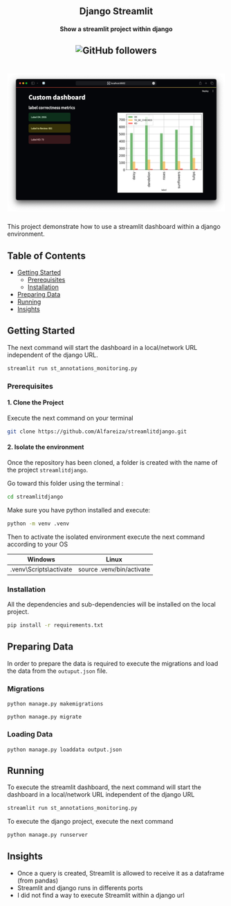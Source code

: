 <h2 align="center">Django Streamlit</h2>
<h4 align="center">Show a streamlit project within django</h4>
<h2 align="center">
<img alt="GitHub followers" src="https://img.shields.io/github/followers/Alfareiza?label=Follow%20me%20%3A%29&style=social">
</h2>

<h1 align="center" >
    <img src="dashboard.png">
</h1>

This project demonstrate how to use a streamlit dashboard within a django environment.

## Table of Contents

- [Getting Started](#getting-started)
    - [Prerequisites](#prerequisites)
    - [Installation](#installation)
- [Preparing Data](#preparing-data)
- [Running](#running)
- [Insights](#insights)

## Getting Started

The next command will start the dashboard in a local/network URL independent of the django URL.

```bash
streamlit run st_annotations_monitoring.py
```

### Prerequisites

#### 1. Clone the Project

Execute the next command on your terminal

```bash
git clone https://github.com/Alfareiza/streamlitdjango.git
```

#### 2. Isolate the environment

Once the repository has been cloned, a folder is created with the name of the project `streamlitdjango`.

Go toward this folder using the terminal :

```bash
cd streamlitdjango
```

Make sure you have python installed and execute:

```bash
python -m venv .venv
```

Then to activate the isolated environment execute the next command according to your OS

| Windows                |           Linux           |
|------------------------|:-------------------------:|
| .venv\Scripts\activate | source .venv/bin/activate |

### Installation

All the dependencies and sub-dependencies will be installed on the local project.

```bash
pip install -r requirements.txt
```

## Preparing Data

In order to prepare the data is required to execute the migrations and load the data from the `outuput.json` file.

### Migrations

```commandline
python manage.py makemigrations
```

```commandline
python manage.py migrate
```

### Loading Data

```commandline
python manage.py loaddata output.json
```

## Running

To execute the streamlit dashboard, the next command will start the dashboard in a local/network URL independent of the
django URL

```bash
streamlit run st_annotations_monitoring.py
```

To execute the django project, execute the next command

```bash
python manage.py runserver
```

## Insights

- Once a query is created, Streamlit is allowed to receive it as a dataframe (from pandas)
- Streamlit and django runs in differents ports
- I did not find a way to execute Streamlit within a django url
